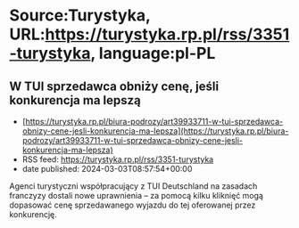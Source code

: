 # Source:Turystyka, URL:https://turystyka.rp.pl/rss/3351-turystyka, language:pl-PL

## W TUI sprzedawca obniży cenę, jeśli konkurencja ma lepszą
 - [https://turystyka.rp.pl/biura-podrozy/art39933711-w-tui-sprzedawca-obnizy-cene-jesli-konkurencja-ma-lepsza](https://turystyka.rp.pl/biura-podrozy/art39933711-w-tui-sprzedawca-obnizy-cene-jesli-konkurencja-ma-lepsza)
 - RSS feed: https://turystyka.rp.pl/rss/3351-turystyka
 - date published: 2024-03-03T08:57:54+00:00

Agenci turystyczni współpracujący z TUI Deutschland na zasadach franczyzy dostali nowe uprawnienia – za pomocą kilku kliknięć mogą dopasować cenę sprzedawanego wyjazdu do tej oferowanej przez konkurencję.

